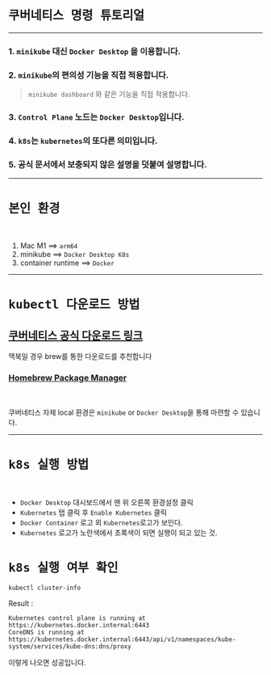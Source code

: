# `쿠버네티스 명령 튜토리얼`

---

### 1. `minikube` 대신 `Docker Desktop` 을 이용합니다.

### 2. `minikube`의 편의성 기능을 직접 적용합니다.

> `minikube dashboard` 와 같은 기능을 직접 적용합니다.

### 3. `Control Plane` 노드는 `Docker Desktop`입니다.

### 4. `k8s`는 `kubernetes`의 또다른 의미입니다.

### 5. 공식 문서에서 보충되지 않은 설명을 덧붙여 설명합니다.

---

# `본인 환경`

<br>

1. Mac M1 ==> `arm64`
2. minikube ==> `Docker Desktop K8s`
3. container runtime ==> `Docker`

---

# `kubectl 다운로드 방법`

## [쿠버네티스 공식 다운로드 링크](https://kubernetes.io/releases/download/)

맥북일 경우 brew를 통한 다운로드를 추천합니다

### [Homebrew Package Manager](https://brew.sh/)

<br>

쿠버네티스 자체 local 환경은 `minikube` or `Docker Desktop`을 통해 마련할 수 있습니다.

---

# `k8s 실행 방법`

<br>

* `Docker Desktop` 대시보드에서 맨 위 오른쪽 환경설정 클릭
* `Kubernetes` 탭 클릭 후 `Enable Kubernetes` 클릭
* `Docker Container` 로고 외 `Kubernetes`로고가 보인다.
* `Kubernetes` 로고가 노란색에서 초록색이 되면 실행이 되고 있는 것.

# `k8s 실행 여부 확인`

```bash
kubectl cluster-info
```

Result :
```
Kubernetes control plane is running at https://kubernetes.docker.internal:6443
CoreDNS is running at https://kubernetes.docker.internal:6443/api/v1/namespaces/kube-system/services/kube-dns:dns/proxy
```
이렇게 나오면 성공입니다.